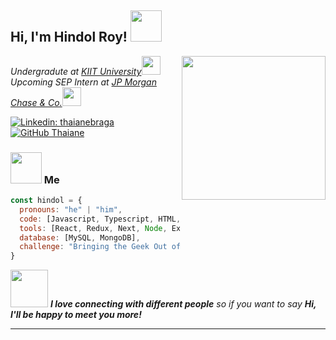 <h2> Hi, I'm Hindol Roy! <img src="https://media.giphy.com/media/mGcNjsfWAjY5AEZNw6/giphy.gif" width="50"></h2>
<img align='right' src=https://media4.giphy.com/media/v1.Y2lkPTc5MGI3NjExd3J3ZnFpaXJ5dzVmeXVlcXMxNXMyMzNubHoweTIzbHk5MTh0Z2wxcSZlcD12MV9pbnRlcm5hbF9naWZfYnlfaWQmY3Q9cw/m8KKYSFPrmAm3vMgYR/giphy.gif width="230">
<p><em>Undergradute at <a href="https://kiit.ac.in/">KIIT University</a><img src="https://media.giphy.com/media/fYSnHlufseco8Fh93Z/giphy.gif" width="30"></br>Upcoming SEP Intern at <a href="https://www.jpmorgan.com/global">JP Morgan Chase & Co.</a><img src="https://media.giphy.com/media/WUlplcMpOCEmTGBtBW/giphy.gif" width="30"> 
</em></p>

[![Linkedin: thaianebraga](https://img.shields.io/badge/-hindolroy-blue?style=flat-square&logo=Linkedin&logoColor=white&link=https://www.linkedin.com/in/thaianebraga/)](https://www.linkedin.com/in/hindol-roy/)
[![GitHub Thaiane](https://img.shields.io/github/followers/hRJ06?label=follow&style=social)](https://github.com/hRJ06)


### <img src="https://media.giphy.com/media/VgCDAzcKvsR6OM0uWg/giphy.gif" width="50"> Me

```javascript
const hindol = {
  pronouns: "he" | "him",
  code: [Javascript, Typescript, HTML, CSS, Java, Python],
  tools: [React, Redux, Next, Node, Express, Styled-Components, Flask, Spring],
  database: [MySQL, MongoDB],
  challenge: "Bringing the Geek Out of Me to build for the future!"
}
```

<img src="https://media.giphy.com/media/LnQjpWaON8nhr21vNW/giphy.gif" width="60"> <em><b>I love connecting with different people</b> so if you want to say <b>Hi, I'll be happy to meet you more!</b></em>

---
